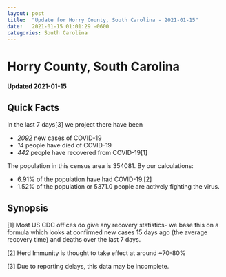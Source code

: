 ```yaml
---
layout: post
title:  "Update for Horry County, South Carolina - 2021-01-15"
date:   2021-01-15 01:01:29 -0600
categories: South Carolina
---
```


# Horry County, South Carolina
#### Updated 2021-01-15

## Quick Facts

In the last 7 days[3] we project there have been
- *2092* new cases of COVID-19
- *14* people have died of COVID-19
- *442* people have recovered from COVID-19[1]

The population in this census area is 354081. By our calculations:
- 6.91% of the population have had COVID-19.[2]
- 1.52% of the population or 5371.0 people are actively fighting the virus.

## Synopsis




[1] Most US CDC offices do give any recovery statistics- we base this on a formula which looks at confirmed new cases
15 days ago (the average recovery time) and deaths over the last 7 days.

[2] Herd Immunity is thought to take effect at around ~70-80%

[3] Due to reporting delays, this data may be incomplete.
 
    